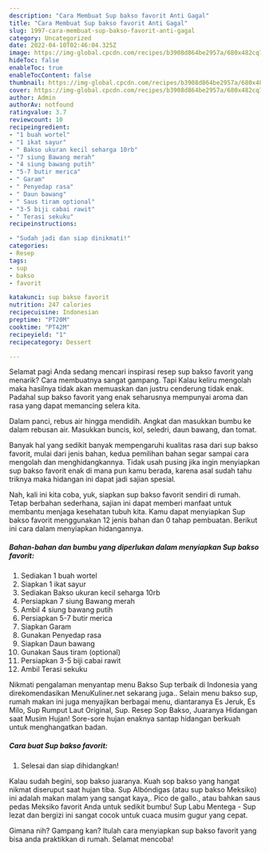 ```yaml
---
description: "Cara Membuat Sup bakso favorit Anti Gagal"
title: "Cara Membuat Sup bakso favorit Anti Gagal"
slug: 1997-cara-membuat-sup-bakso-favorit-anti-gagal
category: Uncategorized
date: 2022-04-10T02:46:04.325Z
image: https://img-global.cpcdn.com/recipes/b3908d864be2957a/680x482cq70/sup-bakso-favorit-foto-resep-utama.jpg
hideToc: false
enableToc: true
enableTocContent: false
thumbnail: https://img-global.cpcdn.com/recipes/b3908d864be2957a/680x482cq70/sup-bakso-favorit-foto-resep-utama.jpg
cover: https://img-global.cpcdn.com/recipes/b3908d864be2957a/680x482cq70/sup-bakso-favorit-foto-resep-utama.jpg
author: Admin
authorAv: notfound
ratingvalue: 3.7
reviewcount: 10
recipeingredient:
- "1 buah wortel"
- "1 ikat sayur"
- " Bakso ukuran kecil seharga 10rb"
- "7 siung Bawang merah"
- "4 siung bawang putih"
- "5-7 butir merica"
- " Garam"
- " Penyedap rasa"
- " Daun bawang"
- " Saus tiram optional"
- "3-5 biji cabai rawit"
- " Terasi sekuku"
recipeinstructions:

- "Sudah jadi dan siap dinikmati!"
categories:
- Resep
tags:
- sup
- bakso
- favorit

katakunci: sup bakso favorit 
nutrition: 247 calories
recipecuisine: Indonesian
preptime: "PT20M"
cooktime: "PT42M"
recipeyield: "1"
recipecategory: Dessert

---
```



Selamat pagi Anda sedang mencari inspirasi resep sup bakso favorit yang menarik? Cara membuatnya sangat gampang. Tapi Kalau keliru mengolah maka hasilnya tidak akan memuaskan dan justru cenderung tidak enak. Padahal sup bakso favorit yang enak seharusnya mempunyai aroma dan rasa yang dapat memancing selera kita.


Dalam panci, rebus air hingga mendidih. Angkat dan masukkan bumbu ke dalam rebusan air. Masukkan buncis, kol, seledri, daun bawang, dan tomat.

Banyak hal yang sedikit banyak mempengaruhi kualitas rasa dari sup bakso favorit, mulai dari jenis bahan, kedua pemilihan bahan segar sampai cara mengolah dan menghidangkannya. Tidak usah pusing jika ingin menyiapkan sup bakso favorit enak di mana pun kamu berada, karena asal sudah tahu triknya maka hidangan ini dapat jadi sajian spesial.


Nah, kali ini kita coba, yuk, siapkan sup bakso favorit sendiri di rumah. Tetap berbahan sederhana, sajian ini dapat memberi manfaat untuk membantu menjaga kesehatan tubuh kita. Kamu dapat menyiapkan Sup bakso favorit menggunakan 12 jenis bahan dan 0 tahap pembuatan. Berikut ini cara dalam menyiapkan hidangannya.

<!--inarticleads1-->

##### Bahan-bahan dan bumbu yang diperlukan dalam menyiapkan Sup bakso favorit:

1. Sediakan 1 buah wortel
1. Siapkan 1 ikat sayur
1. Sediakan  Bakso ukuran kecil seharga 10rb
1. Persiapkan 7 siung Bawang merah
1. Ambil 4 siung bawang putih
1. Persiapkan 5-7 butir merica
1. Siapkan  Garam
1. Gunakan  Penyedap rasa
1. Siapkan  Daun bawang
1. Gunakan  Saus tiram (optional)
1. Persiapkan 3-5 biji cabai rawit
1. Ambil  Terasi sekuku


Nikmati pengalaman menyantap menu Bakso Sup terbaik di Indonesia yang direkomendasikan MenuKuliner.net sekarang juga.. Selain menu bakso sup, rumah makan ini juga menyajikan berbagai menu, diantaranya Es Jeruk, Es Milo, Sup Rumput Laut Original, Sup. Resep Sop Bakso, Juaranya Hidangan saat Musim Hujan! Sore-sore hujan enaknya santap hidangan berkuah untuk menghangatkan badan. 

<!--inarticleads2-->

##### Cara buat Sup bakso favorit:


1. Selesai dan siap dihidangkan!

Kalau sudah begini, sop bakso juaranya. Kuah sop bakso yang hangat nikmat diseruput saat hujan tiba. Sup Albóndigas (atau sup bakso Meksiko) ini adalah makan malam yang sangat kaya,. Pico de gallo., atau bahkan saus pedas Meksiko favorit Anda untuk sedikit bumbu! Sup Labu Mentega - Sup lezat dan bergizi ini sangat cocok untuk cuaca musim gugur yang cepat. 

Gimana nih? Gampang kan? Itulah cara menyiapkan sup bakso favorit yang bisa anda praktikkan di rumah. Selamat mencoba!
